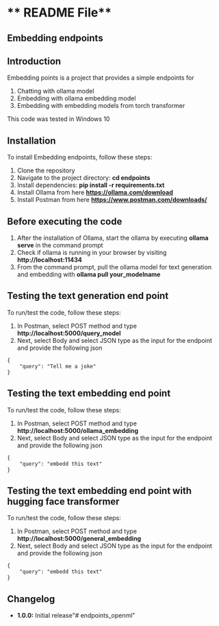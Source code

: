 # ** README File**

## **Embedding endpoints**

## **Introduction**
Embedding points is a project that provides a simple endpoints for 

1. Chatting with ollama model
2. Embedding with ollama embedding model
3. Embedding with embedding models from torch transformer 

This code was tested in Windows 10



## **Installation**

To install Embedding endpoints, follow these steps:

1. Clone the repository 
2. Navigate to the project directory: **cd endpoints**
3. Install dependencies: **pip install -r requirements.txt**
4. Install Ollama from here **https://ollama.com/download**
5. Install Postman from here **https://www.postman.com/downloads/**

## **Before executing the code**

1. After the installation of Ollama, start the ollama by executing **ollama serve** in the command prompt
2. Check if ollama is running in your browser by visiting **http://localhost:11434**
3. From the command prompt, pull the ollama model for text generation and embedding with **ollama pull your_modelname**

## **Testing the text generation end point**
To run/test the code, follow these steps:

1. In Postman,  select POST method and type **http://localhost:5000/query_model**
2. Next, select Body and select JSON type as the input for the endpoint and provide the following json 

```
{
    "query": "Tell me a joke"
}
```

## **Testing the text embedding end point**
To run/test the code, follow these steps:

1. In Postman,  select POST method and type **http://localhost:5000/ollama_embedding**
2. Next, select Body and select JSON type as the input for the endpoint and provide the following json 

```
{
    "query": "embedd this text"
}
```

## **Testing the text embedding end point with hugging face transformer**
To run/test the code, follow these steps:

1. In Postman,  select POST method and type **http://localhost:5000/general_embedding**
2. Next, select Body and select JSON type as the input for the endpoint and provide the following json 

```
{
    "query": "embedd this text"
}
```



## **Changelog**

- **1.0.0:** Initial release"# endpoints_openml" 
